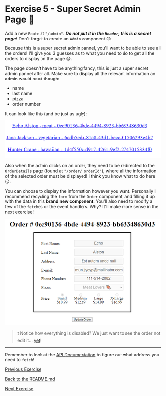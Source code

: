 # Exercise 5 - Super Secret Admin Page 🤫

Add a new `Route` at `"/admin"`. _**Do not put it in the `Header`, this is a secret page!**_ Don't forget to create an `Admin` component 😉.

Because this is a super secret admin pannel, you'll want to be able to see all the orders! I'll give you 3 guesses as to what you need to do to get all the orders to display on the page 😋.

The page doesn't have to be anything fancy, this is just a super secret admin pannel after all. Make sure to display all the relevant information an admin would need though:

- name
- last name
- pizza
- order number

It can look like this (and be just as ugly):

![ex-5 orders](../lecture/assets/ex5-1.png)

Also when the admin clicks on an order, they need to be redirected to the `OrderDetails` page (found at `"/order/:orderId"`), where all the information of the selected order must be displayed! I think you know what to do here 😏.

You can choose to display the information however you want. Personally I recommend recycling the `form` from the `Order` component, and filling it up with the data in this **brand new component**. You'll also need to modify a few of the `fetch`es or the event handlers. Why? It'll make more sense in the next exercise!

![ex-5 form](../lecture/assets/ex5-2.png)

> ❗ Notice how everything is disabled? We just want to see the order not edit it... [yet](https://youtu.be/EFPWIjDDcPc)!

---

Remember to look at the [API Documentation](../server/API_DOC.md) to figure out what address you need to `fetch`!

[Previous Exercise](./exercise-4.md)

[Back to the README.md](../README.md)

[Next Exercise](./exercise-6.md)